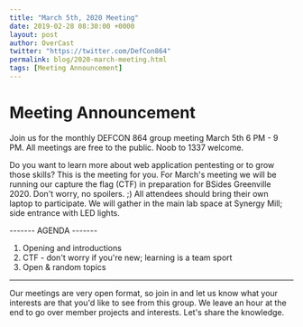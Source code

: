 ```yaml
---
title: "March 5th, 2020 Meeting"
date: 2019-02-28 08:30:00 +0000
layout: post
author: OverCast
twitter: "https://twitter.com/DefCon864"
permalink: blog/2020-march-meeting.html
tags: [Meeting Announcement]
---
```

# Meeting Announcement
Join us for the monthly DEFCON 864 group meeting March 5th 6 PM - 9 PM.
All meetings are free to the public.  Noob to 1337 welcome.  

Do you want to learn more about web application pentesting or to grow those skills?  This is the meeting for you.  For March's meeting we will be running our capture the flag (CTF) in preparation for BSides Greenville 2020.  Don't worry, no spoilers. ;)  All attendees should bring their own laptop to participate.  We will gather in the main lab space at Synergy Mill; side entrance with LED lights.

-------  AGENDA  -------
1.  Opening and introductions
2.  CTF - don't worry if you're new; learning is a team sport
3.  Open & random topics
------------------------

Our meetings are very open format, so join in and let us know what your interests are that you'd like to see from this group.  We leave an hour at the end to go over member projects and interests.  Let's share the knowledge.

